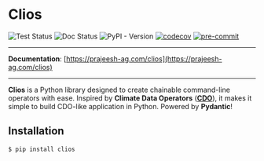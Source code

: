 <style>
</style>
# Clios

![Test Status](https://github.com/prajeeshag/clios/actions/workflows/test.yml/badge.svg)
![Doc Status](https://github.com/prajeeshag/clios/actions/workflows/build-docs.yml/badge.svg)
![PyPI - Version](https://img.shields.io/pypi/v/clios)
[![codecov](https://codecov.io/gh/prajeeshag/clios/graph/badge.svg?token=UNNUW30IQL)](https://codecov.io/gh/prajeeshag/clios)
[![pre-commit](https://img.shields.io/badge/pre--commit-enabled-brightgreen?logo=pre-commit)](https://github.com/pre-commit/pre-commit)

---

**Documentation**: [https://prajeesh-ag.com/clios](https://prajeesh-ag.com/clios)

___

**Clios** is a Python library designed to create chainable command-line operators with ease. Inspired by **Climate Data Operators** ([**CDO**](https://code.mpimet.mpg.de/projects/cdo)), it makes it simple to build CDO-like application in Python. Powered by **Pydantic**!

## Installation
<!--termynal-->
```
$ pip install clios
```
